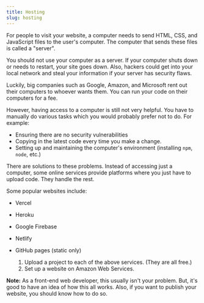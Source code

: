 ```yaml
---
title: Hosting
slug: hosting
---
```


For people to visit your website, a computer needs to send HTML, CSS, and
JavaScript files to the user's computer. The computer that sends these files is
called a "server".

You should not use your computer as a server. If your computer shuts down or
needs to restart, your site goes down. Also, hackers could get into your local
network and steal your information if your server has security flaws.

Luckily, big companies such as Google, Amazon, and Microsoft rent out their
computers to whoever wants them. You can run your code on their computers for a
fee.

However, having access to a computer is still not very helpful. You have to
manually do various tasks which you would probably prefer not to do. For
example:

* Ensuring there are no security vulnerabilities
* Copying in the latest code every time you make a change.
* Setting up and maintaining the computer's environment (installing `npm`,
`node`, etc.)

There are solutions to these problems. Instead of accessing just a computer,
some online services provide platforms where you just have to upload code. They
handle the rest.

Some popular websites include:

* Vercel
* Heroku
* Google Firebase
* Netlify
* GitHub pages (static only)

  1. Upload a project to each of the above services. (They are all free.)
  2. Set up a website on Amazon Web Services.

**Note:** As a front-end web developer, this usually isn't your problem.
But, it's good to have an idea of how this all works. Also, if you want to
publish your website, you should know how to do so.
